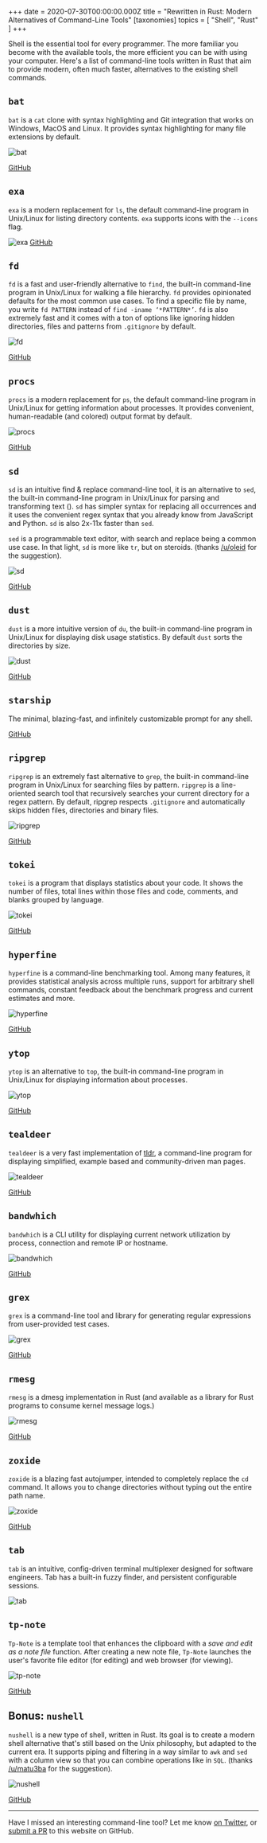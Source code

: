 +++
date = 2020-07-30T00:00:00.000Z
title = "Rewritten in Rust: Modern Alternatives of Command-Line Tools"
[taxonomies]
topics = [ "Shell", "Rust"  ]
+++

Shell is the essential tool for every programmer. The more familiar you become with the available tools, the more efficient you can be with using your computer. Here's a list of command-line tools written in Rust that aim to provide modern, often much faster, alternatives to the existing shell commands.

## `bat`

`bat` is a `cat` clone with syntax highlighting and Git integration that works on Windows, MacOS and Linux. It provides syntax highlighting for many file extensions by default.

![bat](https://user-images.githubusercontent.com/200613/90223573-9b9eb780-de0e-11ea-94e3-908957fe5a4e.png)

[GitHub](https://github.com/sharkdp/bat)

## `exa`

`exa` is a modern replacement for `ls`, the default command-line program in Unix/Linux for listing directory contents. `exa` supports icons with the `--icons` flag.

![exa](https://user-images.githubusercontent.com/200613/90223612-aa856a00-de0e-11ea-8cec-133becefa6f2.png)
[GitHub](https://github.com/ogham/exa)

## `fd`

`fd` is a fast and user-friendly alternative to `find`, the built-in command-line program in Unix/Linux for walking a file hierarchy. `fd` provides opinionated defaults for the most common use cases. To find a specific file by name, you write `fd PATTERN` instead of `find -iname ‘*PATTERN*’`. `fd` is also extremely fast and it comes with a ton of options like ignoring hidden directories, files and patterns from `.gitignore` by default.

![fd](https://user-images.githubusercontent.com/200613/90223646-bbce7680-de0e-11ea-98f4-0ef2d5f30920.png)

[GitHub](https://github.com/sharkdp/fd)

## `procs`

`procs` is a modern replacement for `ps`, the default command-line program in Unix/Linux for getting information about processes. It provides convenient, human-readable (and colored) output format by default.

![procs](https://user-images.githubusercontent.com/200613/90223676-c8eb6580-de0e-11ea-8e3e-fea30f173aab.png)

[GitHub](https://github.com/dalance/procs)

## `sd`

`sd` is an intuitive find & replace command-line tool, it is an alternative to `sed`, the built-in command-line program in Unix/Linux for parsing and transforming text (). `sd` has simpler syntax for replacing all occurrences and it uses the convenient regex syntax that you already know from JavaScript and Python. `sd` is also 2x-11x faster than `sed`.

`sed` is a programmable text editor, with search and replace being a common use case. In that light, `sd` is more like `tr`, but on steroids. (thanks [/u/oleid](https://www.reddit.com/user/oleid/) for the suggestion).

![sd](https://user-images.githubusercontent.com/200613/90223698-d6a0eb00-de0e-11ea-85e7-7bf590794ac0.png)

[GitHub](https://github.com/chmln/sd)

## `dust`

`dust` is a more intuitive version of `du`, the built-in command-line program in Unix/Linux for displaying disk usage statistics. By default `dust` sorts the directories by size.

![dust](https://user-images.githubusercontent.com/200613/90223722-e0c2e980-de0e-11ea-8c75-343273fed6f3.png)

[GitHub](https://github.com/bootandy/dust)

## `starship`

The minimal, blazing-fast, and infinitely customizable prompt for any shell.

[GitHub](https://starship.rs/guide/)

## `ripgrep`

`ripgrep` is an extremely fast alternative to `grep`, the built-in command-line program in Unix/Linux for searching files by pattern. `ripgrep` is a line-oriented search tool that recursively searches your current directory for a regex pattern. By default, ripgrep respects `.gitignore` and automatically skips hidden files, directories and binary files.

![ripgrep](https://user-images.githubusercontent.com/200613/90223748-ecaeab80-de0e-11ea-9140-ac9219f5747c.gif)

[GitHub](https://github.com/BurntSushi/ripgrep)

## `tokei`

`tokei` is a program that displays statistics about your code. It shows the number of files, total lines within those files and code, comments, and blanks grouped by language.

![tokei](https://user-images.githubusercontent.com/200613/90223779-f89a6d80-de0e-11ea-8dc7-3469f245d84c.png)

[GitHub](https://github.com/XAMPPRocky/tokei)

## `hyperfine`

`hyperfine` is a command-line benchmarking tool. Among many features, it provides  statistical analysis across multiple runs, support for arbitrary shell commands, constant feedback about the benchmark progress and current estimates and more.

![hyperfine](https://user-images.githubusercontent.com/200613/90223809-03ed9900-de0f-11ea-879e-0c50970f20b5.gif)

[GitHub](https://github.com/sharkdp/hyperfine)

## `ytop`

`ytop` is an alternative to `top`, the built-in command-line program in Unix/Linux for displaying information about processes.

![ytop](https://user-images.githubusercontent.com/200613/90223841-14057880-de0f-11ea-8c27-b1700edb02fe.gif)

[GitHub](https://github.com/cjbassi/ytop)

## `tealdeer`

`tealdeer` is a very fast implementation of  [tldr](https://github.com/tldr-pages/tldr), a command-line program for displaying simplified, example based and community-driven man pages.

![tealdeer](https://user-images.githubusercontent.com/200613/90223870-22539480-de0f-11ea-837c-7795a150d7df.gif)

[GitHub](https://github.com/dbrgn/tealdeer)

## `bandwhich`

`bandwhich` is a CLI utility for displaying current network utilization by process, connection and remote IP or hostname.

![bandwhich](https://user-images.githubusercontent.com/200613/90223929-3d260900-de0f-11ea-98ae-3e9905746c59.gif)

[GitHub](https://github.com/imsnif/bandwhich)

## `grex`

`grex` is a command-line tool and library for generating regular expressions from user-provided test cases.

![grex](https://user-images.githubusercontent.com/200613/90223991-4ca55200-de0f-11ea-98af-80f2e8342bd2.gif)

[GitHub](https://github.com/pemistahl/grex)

## `rmesg`

`rmesg` is a dmesg implementation in Rust (and available as a library for Rust programs to consume kernel message logs.)

![rmesg](https://user-images.githubusercontent.com/200613/90224040-5dee5e80-de0f-11ea-8def-09fa36e4cab7.png)

[GitHub](https://github.com/polyverse/rmesg/)

## `zoxide`

`zoxide` is a blazing fast autojumper, intended to completely replace the `cd` command. It allows you to change directories without typing out the entire path name.

![zoxide](https://user-images.githubusercontent.com/200613/90224077-6ba3e400-de0f-11ea-821e-4dbc0f356fbf.gif)

[GitHub](https://github.com/ajeetdsouza/zoxide)

## `tab`

`tab` is an intuitive, config-driven terminal multiplexer designed for software engineers.  Tab has a built-in fuzzy finder, and persistent configurable sessions.

![tab](https://user-images.githubusercontent.com/2111479/99866824-519e3e00-2b82-11eb-9123-6c0a6599814e.png)

## `tp-note`

`Tp-Note` is a template tool that enhances the clipboard with a _save and edit as a note file_ function. After creating a new note file, `Tp-Note` launches the user's favorite file editor (for editing) and web browser (for viewing).

![tp-note](https://blog.getreu.net/20210317-note-taking-for-minimalists/tp-note.png)

[GitHub](https://github.com/getreu/tp-note)


## Bonus: `nushell`

`nushell` is a new type of shell, written in Rust. Its goal is to create a modern shell alternative that's still based on the Unix philosophy, but adapted to the current era.
It supports piping and filtering in a way similar to `awk` and `sed` with a column view so that you can combine operations like in `SQL`. (thanks [/u/matu3ba](https://www.reddit.com/user/matu3ba/) for the suggestion).

![nushell](https://user-images.githubusercontent.com/200613/90224111-778fa600-de0f-11ea-9310-6c34ff0f2670.gif)

[GitHub](https://github.com/nushell/nushell)

---

Have I missed an interesting command-line tool? Let me know [on Twitter](https://twitter.com/zaiste), or [submit a PR](https://github.com/zaiste/zaiste.net) to this website on GitHub.
